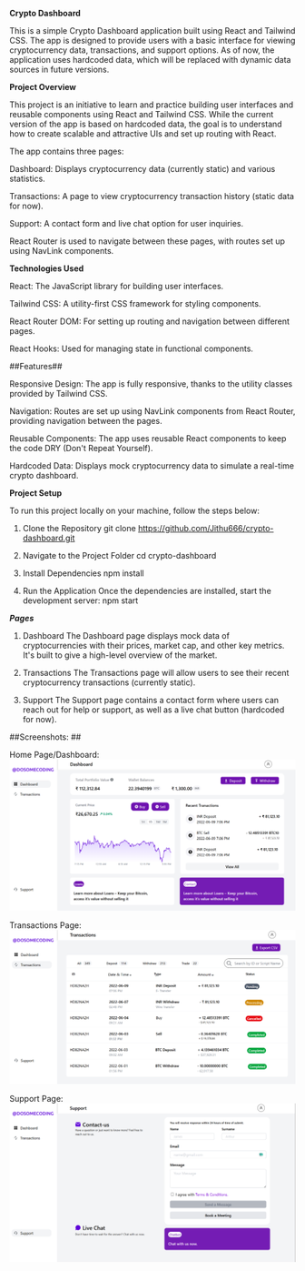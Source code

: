 **Crypto Dashboard**

This is a simple Crypto Dashboard application built using React and Tailwind CSS. The app is designed to provide users with a basic interface for viewing cryptocurrency data, transactions, and support options. As of now, the application uses hardcoded data, which will be replaced with dynamic data sources in future versions.

**Project Overview**

This project is an initiative to learn and practice building user interfaces and reusable components using React and Tailwind CSS. While the current version of the app is based on hardcoded data, the goal is to understand how to create scalable and attractive UIs and set up routing with React.

The app contains three pages:

Dashboard: Displays cryptocurrency data (currently static) and various statistics.

Transactions: A page to view cryptocurrency transaction history (static data for now).

Support: A contact form and live chat option for user inquiries.

React Router is used to navigate between these pages, with routes set up using NavLink components.

**Technologies Used**

React: The JavaScript library for building user interfaces.

Tailwind CSS: A utility-first CSS framework for styling components.

React Router DOM: For setting up routing and navigation between different pages.

React Hooks: Used for managing state in functional components.

##Features##

Responsive Design: The app is fully responsive, thanks to the utility classes provided by Tailwind CSS.

Navigation: Routes are set up using NavLink components from React Router, providing navigation between the pages.

Reusable Components: The app uses reusable React components to keep the code DRY (Don't Repeat Yourself).

Hardcoded Data: Displays mock cryptocurrency data to simulate a real-time crypto dashboard.

**Project Setup**

To run this project locally on your machine, follow the steps below:

1. Clone the Repository
   git clone https://github.com/Jithu666/crypto-dashboard.git

2. Navigate to the Project Folder
   cd crypto-dashboard

3. Install Dependencies
   npm install

4. Run the Application
   Once the dependencies are installed, start the development server: npm start

**_Pages_**

1. Dashboard
   The Dashboard page displays mock data of cryptocurrencies with their prices, market cap, and other key metrics. It's built to give a high-level overview of the market.

2. Transactions
   The Transactions page will allow users to see their recent cryptocurrency transactions (currently static).

3. Support
   The Support page contains a contact form where users can reach out for help or support, as well as a live chat button (hardcoded for now).

##Screenshots: ##

Home Page/Dashboard:
![alt text](image.png)

Transactions Page:
![alt text](image-1.png)

Support Page:
![alt text](image-3.png)
